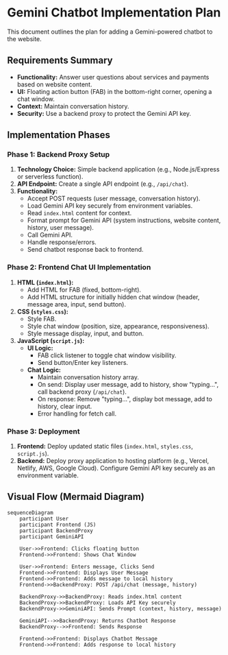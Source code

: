 # Gemini Chatbot Implementation Plan

This document outlines the plan for adding a Gemini-powered chatbot to the website.

## Requirements Summary

*   **Functionality:** Answer user questions about services and payments based on website content.
*   **UI:** Floating action button (FAB) in the bottom-right corner, opening a chat window.
*   **Context:** Maintain conversation history.
*   **Security:** Use a backend proxy to protect the Gemini API key.

## Implementation Phases

### Phase 1: Backend Proxy Setup

1.  **Technology Choice:** Simple backend application (e.g., Node.js/Express or serverless function).
2.  **API Endpoint:** Create a single API endpoint (e.g., `/api/chat`).
3.  **Functionality:**
    *   Accept POST requests (user message, conversation history).
    *   Load Gemini API key securely from environment variables.
    *   Read `index.html` content for context.
    *   Format prompt for Gemini API (system instructions, website content, history, user message).
    *   Call Gemini API.
    *   Handle response/errors.
    *   Send chatbot response back to frontend.

### Phase 2: Frontend Chat UI Implementation

1.  **HTML (`index.html`):**
    *   Add HTML for FAB (fixed, bottom-right).
    *   Add HTML structure for initially hidden chat window (header, message area, input, send button).
2.  **CSS (`styles.css`):**
    *   Style FAB.
    *   Style chat window (position, size, appearance, responsiveness).
    *   Style message display, input, and button.
3.  **JavaScript (`script.js`):**
    *   **UI Logic:**
        *   FAB click listener to toggle chat window visibility.
        *   Send button/Enter key listeners.
    *   **Chat Logic:**
        *   Maintain conversation history array.
        *   On send: Display user message, add to history, show "typing...", call backend proxy (`/api/chat`).
        *   On response: Remove "typing...", display bot message, add to history, clear input.
        *   Error handling for fetch call.

### Phase 3: Deployment

1.  **Frontend:** Deploy updated static files (`index.html`, `styles.css`, `script.js`).
2.  **Backend:** Deploy proxy application to hosting platform (e.g., Vercel, Netlify, AWS, Google Cloud). Configure Gemini API key securely as an environment variable.

## Visual Flow (Mermaid Diagram)

```mermaid
sequenceDiagram
    participant User
    participant Frontend (JS)
    participant BackendProxy
    participant GeminiAPI

    User->>Frontend: Clicks floating button
    Frontend->>Frontend: Shows Chat Window

    User->>Frontend: Enters message, Clicks Send
    Frontend->>Frontend: Displays User Message
    Frontend->>Frontend: Adds message to local history
    Frontend->>BackendProxy: POST /api/chat (message, history)

    BackendProxy->>BackendProxy: Reads index.html content
    BackendProxy->>BackendProxy: Loads API Key securely
    BackendProxy->>GeminiAPI: Sends Prompt (context, history, message)

    GeminiAPI-->>BackendProxy: Returns Chatbot Response
    BackendProxy-->>Frontend: Sends Response

    Frontend->>Frontend: Displays Chatbot Message
    Frontend->>Frontend: Adds response to local history